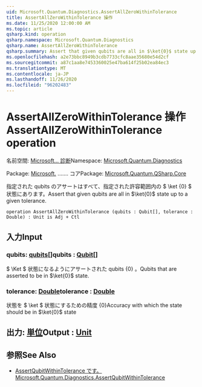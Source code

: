 ```yaml
---
uid: Microsoft.Quantum.Diagnostics.AssertAllZeroWithinTolerance
title: AssertAllZeroWithinTolerance 操作
ms.date: 11/25/2020 12:00:00 AM
ms.topic: article
qsharp.kind: operation
qsharp.namespace: Microsoft.Quantum.Diagnostics
qsharp.name: AssertAllZeroWithinTolerance
qsharp.summary: Assert that given qubits are all in $\ket{0}$ state up to a given tolerance.
ms.openlocfilehash: a2e73bbc8949b3cdb7733cfc8aae35680e54d2cf
ms.sourcegitcommit: a87c1aa8e7453360025e47ba614f25b02ea84ec3
ms.translationtype: MT
ms.contentlocale: ja-JP
ms.lasthandoff: 11/26/2020
ms.locfileid: "96202483"
---
```

# <a name="assertallzerowithintolerance-operation"></a><span data-ttu-id="cd85f-102">AssertAllZeroWithinTolerance 操作</span><span class="sxs-lookup"><span data-stu-id="cd85f-102">AssertAllZeroWithinTolerance operation</span></span>

<span data-ttu-id="cd85f-103">名前空間: [Microsoft... 診断](xref:Microsoft.Quantum.Diagnostics)</span><span class="sxs-lookup"><span data-stu-id="cd85f-103">Namespace: [Microsoft.Quantum.Diagnostics](xref:Microsoft.Quantum.Diagnostics)</span></span>

<span data-ttu-id="cd85f-104">Package: [Microsoft.](https://nuget.org/packages/Microsoft.Quantum.QSharp.Core) ....... コア</span><span class="sxs-lookup"><span data-stu-id="cd85f-104">Package: [Microsoft.Quantum.QSharp.Core](https://nuget.org/packages/Microsoft.Quantum.QSharp.Core)</span></span>


<span data-ttu-id="cd85f-105">指定された qubits のアサートはすべて、指定された許容範囲内の $ \ket {0} $ 状態にあります。</span><span class="sxs-lookup"><span data-stu-id="cd85f-105">Assert that given qubits are all in $\ket{0}$ state up to a given tolerance.</span></span>

```qsharp
operation AssertAllZeroWithinTolerance (qubits : Qubit[], tolerance : Double) : Unit is Adj + Ctl
```


## <a name="input"></a><span data-ttu-id="cd85f-106">入力</span><span class="sxs-lookup"><span data-stu-id="cd85f-106">Input</span></span>

### <a name="qubits--qubit"></a><span data-ttu-id="cd85f-107">qubits: [qubits](xref:microsoft.quantum.lang-ref.qubit)[]</span><span class="sxs-lookup"><span data-stu-id="cd85f-107">qubits : [Qubit](xref:microsoft.quantum.lang-ref.qubit)[]</span></span>

<span data-ttu-id="cd85f-108">$ \Ket $ 状態になるようにアサートされた qubits {0} 。</span><span class="sxs-lookup"><span data-stu-id="cd85f-108">Qubits that are asserted to be in $\ket{0}$ state.</span></span>


### <a name="tolerance--double"></a><span data-ttu-id="cd85f-109">tolerance: [Double](xref:microsoft.quantum.lang-ref.double)</span><span class="sxs-lookup"><span data-stu-id="cd85f-109">tolerance : [Double](xref:microsoft.quantum.lang-ref.double)</span></span>

<span data-ttu-id="cd85f-110">状態を $ \ket $ 状態にするための精度 {0}</span><span class="sxs-lookup"><span data-stu-id="cd85f-110">Accuracy with which the state should be in $\ket{0}$ state</span></span>



## <a name="output--unit"></a><span data-ttu-id="cd85f-111">出力: [単位](xref:microsoft.quantum.lang-ref.unit)</span><span class="sxs-lookup"><span data-stu-id="cd85f-111">Output : [Unit](xref:microsoft.quantum.lang-ref.unit)</span></span>



## <a name="see-also"></a><span data-ttu-id="cd85f-112">参照</span><span class="sxs-lookup"><span data-stu-id="cd85f-112">See Also</span></span>

- [<span data-ttu-id="cd85f-113">AssertQubitWithinTolerance です。</span><span class="sxs-lookup"><span data-stu-id="cd85f-113">Microsoft.Quantum.Diagnostics.AssertQubitWithinTolerance</span></span>](xref:Microsoft.Quantum.Diagnostics.AssertQubitWithinTolerance)